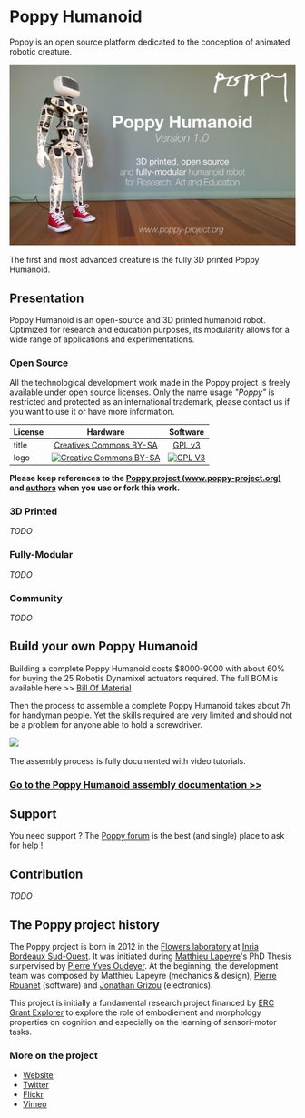 Poppy Humanoid
===================
Poppy is an open source platform dedicated to the conception of animated robotic creature.

![Trunk Assembled](doc/img/poppy-humanoid-github.jpg)

The first and most advanced creature is the fully 3D printed Poppy Humanoid.

## Presentation

Poppy Humanoid is an open-source and 3D printed humanoid robot. Optimized for research and education purposes, its modularity allows for a wide range of applications and experimentations.

### Open Source

All the technological development work made in the Poppy project is freely available under open source licenses. Only the name usage *"Poppy"* is restricted and protected as an international trademark, please contact us if you want to use it or have more information.


|   License     |     Hardware    |   Software      |
| ------------- | :-------------: | :-------------: |
| title  | [Creatives Commons BY-SA](http://creativecommons.org/licenses/by-sa/4.0/)  |[GPL v3](http://www.gnu.org/licenses/gpl.html)  |
| logo  | [![Creative Commons BY-SA](https://i.creativecommons.org/l/by-sa/4.0/88x31.png) ](http://creativecommons.org/licenses/by-sa/4.0/)  |[![GPL V3](https://www.gnu.org/graphics/gplv3-88x31.png)](http://www.gnu.org/licenses/gpl.html)  |


**Please keep references to the [Poppy project (www.poppy-project.org)](www.poppy-project.org) and [authors](doc/authors.md) when you use or fork this work.**


### 3D Printed
*TODO*


### Fully-Modular
*TODO*

### Community
*TODO*



## Build your own Poppy Humanoid

Building a complete Poppy Humanoid costs $8000-9000 with about 60% for buying the 25 Robotis Dynamixel actuators required. The full BOM is available here >> [Bill Of Material](hardware/doc/BOM.md)


Then the process to assemble a complete Poppy Humanoid takes about 7h for  handyman people. Yet the skills required are very limited and should not be a problem for anyone able to hold a screwdriver.

[![](https://farm9.staticflickr.com/8641/16415558386_8b3ae1c21e_z_d.jpg)](hardware/doc/Poppy_Humanoid_assembly_instructions.md)

The assembly process is fully documented with video tutorials.
### [Go to the Poppy Humanoid assembly documentation >>](hardware/doc/Poppy_Humanoid_assembly_instructions.md)

## Support
You need support ?
The [Poppy forum](forum.poppy-project.org) is the best (and single) place to ask for help !

## Contribution
*TODO*

<!-- ## Software

The software can be directly installed via
```bash
pip install poppy_humanoid
```
Or it can be download as a [release](https://github.com/poppy-project/Poppy-Humanoid/releases/download/1.0-pre-release/poppy-humanoid-1.0rc2.tar.gz).


It is -->


## The Poppy project history

The Poppy project is born in 2012 in the [Flowers laboratory](flowers.inria.fr) at [Inria Bordeaux Sud-Ouest](http://www.inria.fr/en/centre/bordeaux).
It was initiated during [Matthieu Lapeyre](github.com/matthieu-lapeyre)'s PhD Thesis surpervised by [Pierre Yves Oudeyer](http://www.pyoudeyer.com/). At the beginning, the development team was composed by Matthieu Lapeyre (mechanics & design), [Pierre Rouanet](github.com/pierre-rouanet) (software) and [Jonathan Grizou](http://jgrizou.com/) (electronics).

This project is initially a fundamental research project financed by [ERC Grant Explorer](http://erc.europa.eu/) to explore the role of embodiement and morphology properties on cognition and especially on the learning of sensori-motor tasks.


### More on the project

- [Website](https://www.poppy-project.org)
- [Twitter](https://twitter.com/poppy_project)
- [Flickr](flickr.com/photos/poppy-project/)
- [Vimeo](https://vimeo.com/poppyproject)
